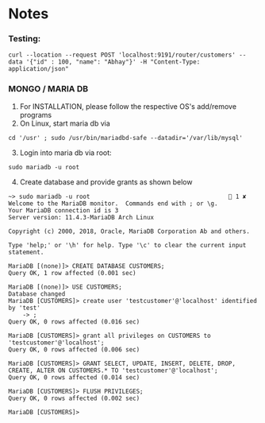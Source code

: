 # Notes

### Testing:
```
curl --location --request POST 'localhost:9191/router/customers' --data '{"id" : 100, "name": "Abhay"}' -H "Content-Type: application/json"
```


### MONGO / MARIA DB 
1. For INSTALLATION, please follow the respective OS's add/remove programs
2. On Linux, start maria db via
```
cd '/usr' ; sudo /usr/bin/mariadbd-safe --datadir='/var/lib/mysql'
```
3. Login into maria db via root:
```
sudo mariadb -u root
```
4. Create database and provide grants as shown below
```
~> sudo mariadb -u root                                        1 ✘ 
Welcome to the MariaDB monitor.  Commands end with ; or \g.
Your MariaDB connection id is 3
Server version: 11.4.3-MariaDB Arch Linux

Copyright (c) 2000, 2018, Oracle, MariaDB Corporation Ab and others.

Type 'help;' or '\h' for help. Type '\c' to clear the current input statement.

MariaDB [(none)]> CREATE DATABASE CUSTOMERS;
Query OK, 1 row affected (0.001 sec)

MariaDB [(none)]> USE CUSTOMERS;
Database changed
MariaDB [CUSTOMERS]> create user 'testcustomer'@'localhost' identified by 'test'
    -> ;
Query OK, 0 rows affected (0.016 sec)

MariaDB [CUSTOMERS]> grant all privileges on CUSTOMERS to 'testcustomer'@'localhost';
Query OK, 0 rows affected (0.006 sec)

MariaDB [CUSTOMERS]> GRANT SELECT, UPDATE, INSERT, DELETE, DROP, CREATE, ALTER ON CUSTOMERS.* TO 'testcustomer'@'localhost';
Query OK, 0 rows affected (0.014 sec)

MariaDB [CUSTOMERS]> FLUSH PRIVILEGES;
Query OK, 0 rows affected (0.002 sec)

MariaDB [CUSTOMERS]> 
```
